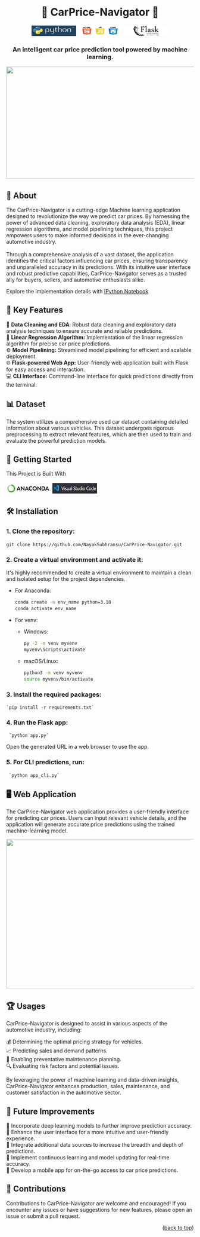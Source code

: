<a name="readme-top"></a>

<div align="center">

    
# 🚗 CarPrice-Navigator 🔭

  
[![Python][python-shield]][python-url]
[![html-css-js][html-css-js-shield]][html-css-js-url]
[![Flask][flask-shield]][flask-url]
### An intelligent car price prediction tool powered by machine learning.

<img src="https://github.com/NayakSubhransu/Car_Price_Prediction/assets/139241744/24705ba3-6271-4e85-b92e-b1defb5561ab" width="700" height="300">
</div>


<p align="justify">

## 📖 About
The CarPrice-Navigator is a cutting-edge Machine learning application designed to revolutionize the way we predict car prices. By harnessing the power of advanced data cleaning, exploratory data analysis (EDA), linear regression algorithms, and model pipelining techniques, this project empowers users to make informed decisions in the ever-changing automotive industry.
<br ><br >
Through a comprehensive analysis of a vast dataset, the application identifies the critical factors influencing car prices, ensuring transparency and unparalleled accuracy in its predictions. With its intuitive user interface and robust predictive capabilities, CarPrice-Navigator serves as a trusted ally for buyers, sellers, and automotive enthusiasts alike.


Explore the implementation details with <a href="https://github.com/NayakSubhransu/CarPrice-Navigator/blob/main/Car%20Prediction.ipynb">IPython Notebook</a>
</p>


## 🌟 Key Features

🧹 **Data Cleaning and EDA**:
    Robust data cleaning and exploratory data analysis techniques to ensure accurate and reliable predictions.<br >
🔢 **Linear Regression Algorithm:** Implementation of the linear regression algorithm for precise car price predictions.<br >
⚙️ **Model Pipelining:** Streamlined model pipelining for efficient and scalable deployment.<br >
🌐 **Flask-powered Web App:** User-friendly web application built with Flask for easy access and interaction.<br >
💻 **CLI Interface:** Command-line interface for quick predictions directly from the terminal.<br >

## 📊 Dataset
The system utilizes a comprehensive used car dataset containing detailed information about various vehicles. This dataset undergoes rigorous preprocessing to extract relevant features, which are then used to train and evaluate the powerful prediction models.

## 🚀 Getting Started
This Project is Built With <br /><br />
[![Anaconda][anaconda-shield]][anaconda-url] [![VSCode][vscode-shield]][vscode-url]

## 🛠️ Installation

### 1. Clone the repository: 
 `git clone https://github.com/NayakSubhransu/CarPrice-Navigator.git`

### 2. Create a virtual environment and activate it:
It's highly recommended to create a virtual environment to maintain a clean and isolated setup for the project dependencies.

   - For Anaconda:

     ```sh
     conda create -n env_name python=3.10
     conda activate env_name
     ```

   - For venv:
     - Windows:
       ```sh
       py -3 -m venv myvenv
       myvenv\Scripts\activate
       ```
     - macOS/Linux:
       ```sh
       python3 -m venv myvenv
       source myvenv/bin/activate
       ```
### 3. Install the required packages:
    `pip install -r requirements.txt`

### 4. Run the Flask app:
     `python app.py`
Open the generated URL in a web browser to use the app.

### 5. For CLI predictions, run:
     `python app_cli.py`
   
## 🖥️ Web Application
The CarPrice-Navigator web application provides a user-friendly interface for predicting car prices. Users can input relevant vehicle details, and the application will generate accurate price predictions using the trained machine-learning model.

<div align="center">
<img src="https://github.com/NayakSubhransu/CarPrice-Navigator/assets/139241744/7ac87593-d9af-49ae-9670-b4a9a175a99b" width="600" height="400">
</div>
  
## 🏆 Usages
CarPrice-Navigator is designed to assist in various aspects of the automotive industry, including:

💰 Determining the optimal pricing strategy for vehicles. <br >
📈 Predicting sales and demand patterns.<br >
🔧 Enabling preventative maintenance planning.<br >
🔍 Evaluating risk factors and potential issues.<br >

By leveraging the power of machine learning and data-driven insights, CarPrice-Navigator enhances production, sales, maintenance, and customer satisfaction in the automotive sector.

## 🌟 Future Improvements

🧠 Incorporate deep learning models to further improve prediction accuracy. <br >
🎨 Enhance the user interface for a more intuitive and user-friendly experience. <br >
📂 Integrate additional data sources to increase the breadth and depth of predictions. <br >
🔄 Implement continuous learning and model updating for real-time accuracy. <br >
📱 Develop a mobile app for on-the-go access to car price predictions. <br >

## 🤝 Contributions
Contributions to CarPrice-Navigator are welcome and encouraged! If you encounter any issues or have suggestions for new features, please open an issue or submit a pull request.

<p align="right">(<a href="#readme-top">back to top</a>)</p>


[anaconda-shield]: https://raw.githubusercontent.com/Pranav-Nagpure/Support-Repository/master/images/anaconda-shield.png
[anaconda-url]: https://www.anaconda.com "Anaconda"

[vscode-shield]: https://raw.githubusercontent.com/Pranav-Nagpure/Support-Repository/master/images/vscode-shield.png
[vscode-url]: https://code.visualstudio.com "VSCode"

[python-shield]: https://raw.githubusercontent.com/Pranav-Nagpure/Support-Repository/master/images/python-shield.png "Python"
[python-url]: https://www.python.org

[html-css-js-shield]: https://raw.githubusercontent.com/Pranav-Nagpure/Support-Repository/master/images/html-css-js-shield.png
[html-css-js-url]: https://html.spec.whatwg.org "HTML | CSS | JavaScript"

[flask-shield]: https://raw.githubusercontent.com/Pranav-Nagpure/Support-Repository/master/images/flask-shield.png "Flask"
[flask-url]: https://flask.palletsprojects.com
